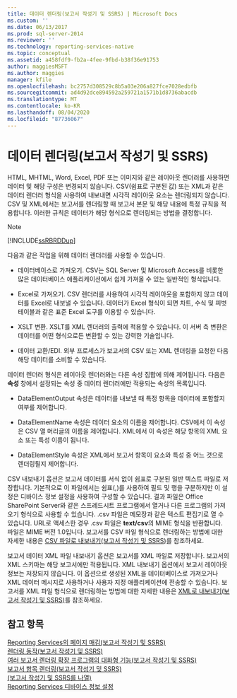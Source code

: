```yaml
---
title: 데이터 렌더링(보고서 작성기 및 SSRS) | Microsoft Docs
ms.custom: ''
ms.date: 06/13/2017
ms.prod: sql-server-2014
ms.reviewer: ''
ms.technology: reporting-services-native
ms.topic: conceptual
ms.assetid: a458fdf9-fb2a-4fee-9fbd-b38f36e91753
author: maggiesMSFT
ms.author: maggies
manager: kfile
ms.openlocfilehash: bc2757d308529c8b5a03e206a827fce7028edbfb
ms.sourcegitcommit: ad4d92dce894592a259721a1571b1d8736abacdb
ms.translationtype: MT
ms.contentlocale: ko-KR
ms.lasthandoff: 08/04/2020
ms.locfileid: "87736067"
---
```

# <a name="rendering-data-report-builder-and-ssrs"></a>데이터 렌더링(보고서 작성기 및 SSRS)
  HTML, MHTML, Word, Excel, PDF 또는 이미지와 같은 레이아웃 렌더러를 사용하면 데이터 및 해당 구성은 변경되지 않습니다. CSV(쉼표로 구분된 값) 또는 XML과 같은 데이터 렌더러 형식을 사용하여 내보내면 시각적 레이아웃 요소는 렌더링되지 않습니다. CSV 및 XML에서는 보고서를 렌더링할 때 보고서 본문 및 해당 내용에 특정 규칙을 적용합니다. 이러한 규칙은 데이터가 해당 형식으로 렌더링되는 방법을 결정합니다.  
  
> [!NOTE]  
>  [!INCLUDE[ssRBRDDup](../../includes/ssrbrddup-md.md)]  
  
 다음과 같은 작업을 위해 데이터 렌더러를 사용할 수 있습니다.  
  
-   데이터베이스로 가져오기. CSV는 SQL Server 및 Microsoft Access를 비롯한 많은 데이터베이스 애플리케이션에서 쉽게 가져올 수 있는 일반적인 형식입니다.  
  
-   Excel로 가져오기. CSV 렌더러를 사용하여 시각적 레이아웃을 포함하지 않고 데이터를 Excel로 내보낼 수 있습니다. 데이터가 Excel 형식이 되면 차트, 수식 및 피벗 테이블과 같은 표준 Excel 도구를 이용할 수 있습니다.  
  
-   XSLT 변환. XSLT를 XML 렌더러의 출력에 적용할 수 있습니다. 이 서버 측 변환은 데이터를 어떤 형식으로든 변환할 수 있는 강력한 기술입니다.  
  
-   데이터 교환/EDI. 외부 프로세스가 보고서의 CSV 또는 XML 렌더링을 요청한 다음 해당 데이터를 소비할 수 있습니다.  
  
 데이터 렌더러 형식은 레이아웃 렌더러와는 다른 속성 집합에 의해 제어됩니다. 다음은 **속성** 창에서 설정되는 속성 중 데이터 렌더러에만 적용되는 속성의 목록입니다.  
  
-   DataElementOutput 속성은 데이터를 내보낼 때 특정 항목을 데이터에 포함할지 여부를 제어합니다.  
  
-   DataElementName 속성은 데이터 요소의 이름을 제어합니다. CSV에서 이 속성은 CSV 열 머리글의 이름을 제어합니다. XML에서 이 속성은 해당 항목의 XML 요소 또는 특성 이름이 됩니다.  
  
-   DataElementStyle 속성은 XML에서 보고서 항목이 요소와 특성 중 어느 것으로 렌더링될지 제어합니다.  
  
 CSV 내보내기 옵션은 보고서 데이터를 서식 없이 쉼표로 구분된 일반 텍스트 파일로 저장합니다. 기본적으로 이 파일에서는 쉼표(,)를 사용하여 필드 및 행을 구분하지만 이 설정은 디바이스 정보 설정을 사용하여 구성할 수 있습니다. 결과 파일은 Office SharePoint Server와 같은 스프레드시트 프로그램에서 열거나 다른 프로그램의 가져오기 형식으로 사용할 수 있습니다. .csv 파일은 메모장과 같은 텍스트 편집기로 열 수 있습니다. URL로 액세스한 경우 .csv 파일은 **text/csv**의 MIME 형식을 반환합니다. 파일은 MIME 버전 1.0입니다. 보고서를 CSV 파일 형식으로 렌더링하는 방법에 대한 자세한 내용은 [CSV 파일로 내보내기&#40;보고서 작성기 및 SSRS&#41;](../report-builder/exporting-to-a-csv-file-report-builder-and-ssrs.md)를 참조하세요.  
  
 보고서 데이터 XML 파일 내보내기 옵션은 보고서를 XML 파일로 저장합니다. 보고서의 XML 스키마는 해당 보고서에만 적용됩니다. XML 내보내기 옵션에서 보고서 레이아웃 정보는 저장되지 않습니다. 이 옵션으로 생성된 XML을 데이터베이스로 가져오거나 XML 데이터 메시지로 사용하거나 사용자 지정 애플리케이션에 전송할 수 있습니다. 보고서를 XML 파일 형식으로 렌더링하는 방법에 대한 자세한 내용은 [XML로 내보내기&#40;보고서 작성기 및 SSRS&#41;](../report-builder/exporting-to-xml-report-builder-and-ssrs.md)를 참조하세요.  
  
## <a name="see-also"></a>참고 항목  
 [Reporting Services의 페이지 매김&#40;보고서 작성기 및 SSRS&#41;](pagination-in-reporting-services-report-builder-and-ssrs.md)   
 [렌더링 동작&#40;보고서 작성기 및 SSRS&#41;](rendering-behaviors-report-builder-and-ssrs.md)   
 [여러 보고서 렌더링 확장 프로그램의 대화형 기능&#40;보고서 작성기 및 SSRS&#41;](../report-builder/interactive-functionality-different-report-rendering-extensions.md)   
 [보고서 항목 렌더링&#40;보고서 작성기 및 SSRS&#41;](rendering-report-items-report-builder-and-ssrs.md)   
 [&#40;보고서 작성기 및 SSRS를 나열&#41;](tables-matrices-and-lists-report-builder-and-ssrs.md)   
 [Reporting Services 디바이스 정보 설정](https://go.microsoft.com/fwlink/?LinkId=102515)  
  
  
